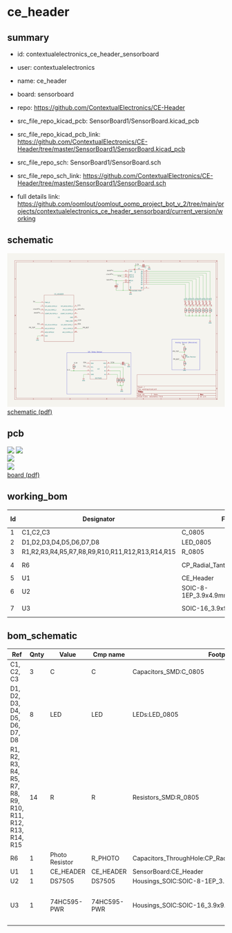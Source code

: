 # ce_header
 
## summary 
* id: contextualelectronics_ce_header_sensorboard
* user: contextualelectronics
* name: ce_header
* board: sensorboard
* repo: https://github.com/ContextualElectronics/CE-Header
* src_file_repo_kicad_pcb: SensorBoard1/SensorBoard.kicad_pcb
* src_file_repo_kicad_pcb_link: https://github.com/ContextualElectronics/CE-Header/tree/master/SensorBoard1/SensorBoard.kicad_pcb


* src_file_repo_sch: SensorBoard1/SensorBoard.sch
* src_file_repo_sch_link: https://github.com/ContextualElectronics/CE-Header/tree/master/SensorBoard1/SensorBoard.sch
* full details link: https://github.com/oomlout/oomlout_oomp_project_bot_v_2/tree/main/projects/contextualelectronics_ce_header_sensorboard/current_version/working  

## schematic  
![](working_schematic_600.png)  
[schematic (pdf)](working_schematic.pdf) 






















## pcb  
![](working_3d_600.png) 
![](working_3d_front_600.png)  
![](working_3d_back_600.png)  
![](working_600.png)  
[board (pdf)](working.pdf)  

## working_bom
| Id | Designator | Footprint | Quantity | Designation | Supplier and ref |  | None | 
| --- | --- | --- | --- | --- | --- | --- | --- | 
| 1 | C1,C2,C3 | C_0805 | 3 | C |  |  | [''] | 
| 2 | D1,D2,D3,D4,D5,D6,D7,D8 | LED_0805 | 8 | LED |  |  | [''] | 
| 3 | R1,R2,R3,R4,R5,R7,R8,R9,R10,R11,R12,R13,R14,R15 | R_0805 | 14 | R |  |  | [''] | 
| 4 | R6 | CP_Radial_Tantal_D5.5mm_P5.00mm | 1 | Photo Resistor |  |  | [''] | 
| 5 | U1 | CE_Header | 1 | CE_HEADER |  |  | [''] | 
| 6 | U2 | SOIC-8-1EP_3.9x4.9mm_Pitch1.27mm | 1 | DS7505 |  |  | [''] | 
| 7 | U3 | SOIC-16_3.9x9.9mm_Pitch1.27mm | 1 | 74HC595-PWR |  |  | [''] | 


## bom_schematic
| Ref | Qnty | Value | Cmp name | Footprint | Description | Vendor | DNP | 
| --- | --- | --- | --- | --- | --- | --- | --- | 
| C1, C2, C3 | 3 | C | C | Capacitors_SMD:C_0805 |  |  |  | 
| D1, D2, D3, D4, D5, D6, D7, D8 | 8 | LED | LED | LEDs:LED_0805 |  |  |  | 
| R1, R2, R3, R4, R5, R7, R8, R9, R10, R11, R12, R13, R14, R15 | 14 | R | R | Resistors_SMD:R_0805 |  |  |  | 
| R6 | 1 | Photo Resistor | R_PHOTO | Capacitors_ThroughHole:CP_Radial_Tantal_D5.5mm_P5.00mm |  |  |  | 
| U1 | 1 | CE_HEADER | CE_HEADER | SensorBoard:CE_Header |  |  |  | 
| U2 | 1 | DS7505 | DS7505 | Housings_SOIC:SOIC-8-1EP_3.9x4.9mm_Pitch1.27mm |  |  |  | 
| U3 | 1 | 74HC595-PWR | 74HC595-PWR | Housings_SOIC:SOIC-16_3.9x9.9mm_Pitch1.27mm | 8 bits serial in // out Shift Register 3 State Out |  |  | 




